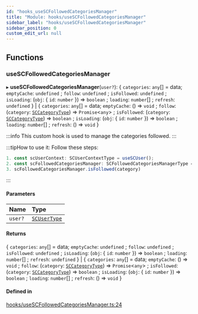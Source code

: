 ```yaml
---
id: "hooks_useSCFollowedCategoriesManager"
title: "Module: hooks/useSCFollowedCategoriesManager"
sidebar_label: "hooks/useSCFollowedCategoriesManager"
sidebar_position: 0
custom_edit_url: null
---
```


## Functions

### useSCFollowedCategoriesManager

▸ **useSCFollowedCategoriesManager**(`user?`): { `categories`: `any`[] = data; `emptyCache`: `undefined` ; `follow`: `undefined` ; `isFollowed`: `undefined` ; `isLoading`: (`obj`: { `id`: `number`  }) => `boolean` ; `loading`: `number`[] ; `refresh`: `undefined`  } \| { `categories`: `any`[] = data; `emptyCache`: () => `void` ; `follow`: (`category`: [`SCCategoryType`](../interfaces/types_category.SCCategoryType.md)) => `Promise`<`any`\> ; `isFollowed`: (`category`: [`SCCategoryType`](../interfaces/types_category.SCCategoryType.md)) => `boolean` ; `isLoading`: (`obj`: { `id`: `number`  }) => `boolean` ; `loading`: `number`[] ; `refresh`: () => `void`  }

:::info
This custom hook is used to manage the categories followed.
:::

:::tipHow to use it:
Follow these steps:
```jsx
1. const scUserContext: SCUserContextType = useSCUser();
2. const scFollowedCategoriesManager: SCFollowedCategoriesManagerType = scUserContext.manager.categories;
3. scFollowedCategoriesManager.isFollowed(category)
```
:::

#### Parameters

| Name | Type |
| :------ | :------ |
| `user?` | [`SCUserType`](../interfaces/types_user.SCUserType.md) |

#### Returns

{ `categories`: `any`[] = data; `emptyCache`: `undefined` ; `follow`: `undefined` ; `isFollowed`: `undefined` ; `isLoading`: (`obj`: { `id`: `number`  }) => `boolean` ; `loading`: `number`[] ; `refresh`: `undefined`  } \| { `categories`: `any`[] = data; `emptyCache`: () => `void` ; `follow`: (`category`: [`SCCategoryType`](../interfaces/types_category.SCCategoryType.md)) => `Promise`<`any`\> ; `isFollowed`: (`category`: [`SCCategoryType`](../interfaces/types_category.SCCategoryType.md)) => `boolean` ; `isLoading`: (`obj`: { `id`: `number`  }) => `boolean` ; `loading`: `number`[] ; `refresh`: () => `void`  }

#### Defined in

[hooks/useSCFollowedCategoriesManager.ts:24](https://github.com/selfcommunity/community-ui/blob/a7bfc2b/packages/sc-core/src/hooks/useSCFollowedCategoriesManager.ts#L24)
